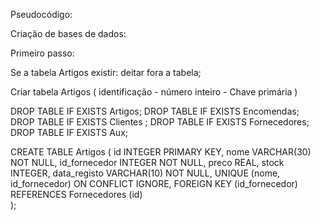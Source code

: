 Pseudocódigo:

Criação de bases de dados:

Primeiro passo:

Se a tabela Artigos existir:
deitar fora a tabela;

Criar tabela Artigos (
    identificação - número inteiro - Chave primária
)



DROP TABLE IF EXISTS Artigos; 
DROP TABLE IF EXISTS Encomendas; 
DROP TABLE IF EXISTS Clientes ; 
DROP TABLE IF EXISTS Fornecedores;
DROP TABLE IF EXISTS Aux;

CREATE TABLE Artigos (
    id  INTEGER PRIMARY KEY,
    nome VARCHAR(30) NOT NULL,
    id_fornecedor INTEGER NOT NULL, 
    preco REAL,
    stock INTEGER,
    data_registo VARCHAR(10) NOT NULL,
    UNIQUE (nome, id_fornecedor) ON CONFLICT IGNORE,
    FOREIGN KEY (id_fornecedor) REFERENCES Fornecedores (id)    
);
